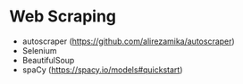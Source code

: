 # Web Scraping
- autoscraper (https://github.com/alirezamika/autoscraper)
- Selenium
- BeautifulSoup
- spaCy (https://spacy.io/models#quickstart)